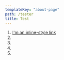 ```yaml
---
templateKey: "about-page"
path: /tester
title: Test
---
```


1. [I'm an inline-style link](https://www.google.com)
2.
3.
4.
5.

